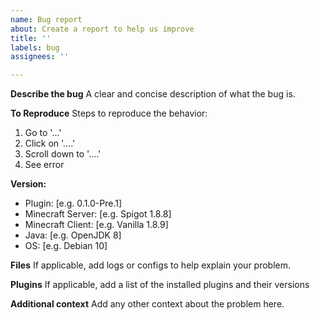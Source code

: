 ```yaml
---
name: Bug report
about: Create a report to help us improve
title: ''
labels: bug
assignees: ''

---
```


**Describe the bug**
A clear and concise description of what the bug is.

**To Reproduce**
Steps to reproduce the behavior:
1. Go to '...'
2. Click on '....'
3. Scroll down to '....'
4. See error

**Version:**
 - Plugin: [e.g. 0.1.0-Pre.1]
 - Minecraft Server: [e.g. Spigot 1.8.8]
 - Minecraft Client: [e.g. Vanilla 1.8.9]
 - Java: [e.g. OpenJDK 8]
 - OS: [e.g. Debian 10]

**Files**
If applicable, add logs or configs to help explain your problem.

**Plugins**
If applicable, add a list of the installed plugins and their versions

**Additional context**
Add any other context about the problem here.
